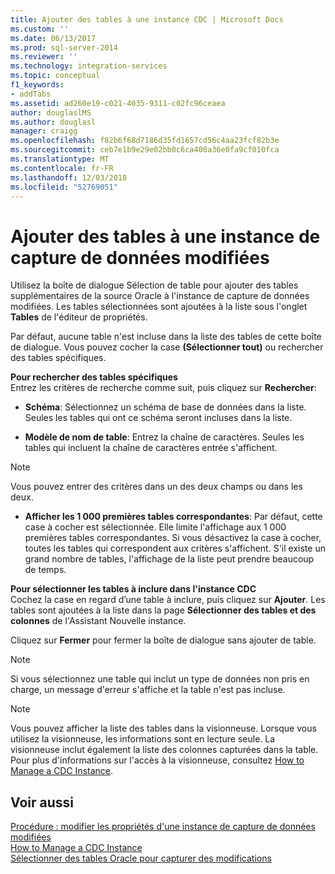 ```yaml
---
title: Ajouter des tables à une instance CDC | Microsoft Docs
ms.custom: ''
ms.date: 06/13/2017
ms.prod: sql-server-2014
ms.reviewer: ''
ms.technology: integration-services
ms.topic: conceptual
f1_keywords:
- addTabs
ms.assetid: ad260e19-c021-4035-9311-c02fc96ceaea
author: douglaslMS
ms.author: douglasl
manager: craigg
ms.openlocfilehash: f82b6f68d7186d35fd1657cd56c4aa23fcf82b3e
ms.sourcegitcommit: ceb7e1b9e29e02bb0c6ca400a36e0fa9cf010fca
ms.translationtype: MT
ms.contentlocale: fr-FR
ms.lasthandoff: 12/03/2018
ms.locfileid: "52769051"
---
```

# <a name="add-tables-to-a-cdc-instance"></a>Ajouter des tables à une instance de capture de données modifiées
  Utilisez la boîte de dialogue Sélection de table pour ajouter des tables supplémentaires de la source Oracle à l'instance de capture de données modifiées. Les tables sélectionnées sont ajoutées à la liste sous l'onglet **Tables** de l'éditeur de propriétés.  
  
 Par défaut, aucune table n'est incluse dans la liste des tables de cette boîte de dialogue. Vous pouvez cocher la case **(Sélectionner tout)** ou rechercher des tables spécifiques.  
  
 **Pour rechercher des tables spécifiques**  
 Entrez les critères de recherche comme suit, puis cliquez sur **Rechercher**:  
  
-   **Schéma**: Sélectionnez un schéma de base de données dans la liste. Seules les tables qui ont ce schéma seront incluses dans la liste.  
  
-   **Modèle de nom de table**: Entrez la chaîne de caractères. Seules les tables qui incluent la chaîne de caractères entrée s'affichent.  
  
> [!NOTE]  
>  Vous pouvez entrer des critères dans un des deux champs ou dans les deux.  
  
-   **Afficher les 1 000 premières tables correspondantes**: Par défaut, cette case à cocher est sélectionnée. Elle limite l'affichage aux 1 000 premières tables correspondantes. Si vous désactivez la case à cocher, toutes les tables qui correspondent aux critères s'affichent. S'il existe un grand nombre de tables, l'affichage de la liste peut prendre beaucoup de temps.  
  
 **Pour sélectionner les tables à inclure dans l'instance CDC**  
 Cochez la case en regard d’une table à inclure, puis cliquez sur **Ajouter**. Les tables sont ajoutées à la liste dans la page **Sélectionner des tables et des colonnes** de l'Assistant Nouvelle instance.  
  
 Cliquez sur **Fermer** pour fermer la boîte de dialogue sans ajouter de table.  
  
> [!NOTE]  
>  Si vous sélectionnez une table qui inclut un type de données non pris en charge, un message d'erreur s'affiche et la table n'est pas incluse.  
  
> [!NOTE]  
>  Vous pouvez afficher la liste des tables dans la visionneuse. Lorsque vous utilisez la visionneuse, les informations sont en lecture seule. La visionneuse inclut également la liste des colonnes capturées dans la table. Pour plus d'informations sur l'accès à la visionneuse, consultez [How to Manage a CDC Instance](manage-a-cdc-instance.md).  
  
## <a name="see-also"></a>Voir aussi  
 [Procédure : modifier les propriétés d'une instance de capture de données modifiées](how-to-edit-the-cdc-instance-properties.md)   
 [How to Manage a CDC Instance](manage-a-cdc-instance.md)   
 [Sélectionner des tables Oracle pour capturer des modifications](select-oracle-tables-for-capturing-changes.md)  
  
  
